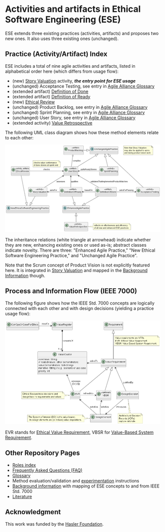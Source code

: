 # Activities and artifacts in Ethical Software Engineering (ESE)
<!-- 273 words on Oct 25, 2023 -->

ESE extends three existing practices (activities, artifacts) and proposes two new ones. It also uses three existing ones (unchanged). 


## Practice (Activity/Artifact) Index 

ESE includes a total of nine agile activities and artifacts, listed in alphabetical order here (which differs from usage flow):

* (new) [Story Valuation](ESE-StoryValuation.md) activity, ***the entry point for ESE usage***
* (unchanged) Acceptance Testing, see entry in [Agile Alliance Glossary](https://www.agilealliance.org/glossary/acceptance)
* (extended artifact) [Definition of Done](ESE-DefinitionOfDone.md) 
* (extended artifact) [Definition of Ready](ESE-DefinitionOfReady.md) 
* (new) [Ethical Review](ESE-EthicalReview.md)
* (unchanged) Product Backlog, see entry in [Agile Alliance Glossary](https://www.agilealliance.org/glossary/backlog/) 
* (unchanged) Sprint Planning, see entry in [Agile Alliance Glossary](https://www.agilealliance.org/glossary/sprint-planning/)
* (unchanged) User Story, see entry in [Agile Alliance Glossary](https://www.agilealliance.org/glossary/user-stories/)
* (extended activity) [Value Retrospective](ESE-ValueRetrospective.md) 

<!-- TODO (H) v2: arrow between product backlog and unchanged ap missing (Jan 24) -->

The following UML class diagram shows how these method elements relate to each other: 

![ESE Practices and Their Relations](/images/ESE-Practices.png)

 The inheritance relations (white triangle at arrowhead) indicate whether they are new, enhancing existing ones or used as-is; abstract classes indicate novelty. There are three: "Enhanced Agile Practice," "New Ethical Software Engineering Practice," and "Unchanged Agile Practice". 

Note that the Scrum concept of Product Vision is not explicitly featured here. It is integrated in [Story Valuation](ESE-StoryValuation.md) and mapped in the [Background Information](/ESE-BackgroundInformation.md) though.

## Process and Information Flow (IEEE 7000) 

The following figure shows how the IEEE Std. 7000 concepts are logically connected with each other and with design decisions (yielding a practice usage flow): 

![From Value to Requirements to Design](/images/ESE-ConceptsAndTraceRelations.png) 
<!-- note: figure also used in ESE-BackgroundInformation.md -->

EVR stands for [Ethical Value Requirement](/ESE-Glossary.md#evr), VBSR for [Value-Based System Requirement](/ESE-Glossary.md#vbsr).

## Other Repository Pages

* [Roles index](/roles)
* [Frequently Asked Questions (FAQ)](/ESE-FAQ.md)
* [Glossary](/ESE-Glossary.md)
* Method evaluation/validation and [experimentation](/experimentation/README.md) instructions
* [Background information](/ESE-BackgroundInformation.md) with mapping of ESE concepts to and from IEEE Std. 7000
* [Literature](/ESE-Literature.md)


## Acknowledgment

This work was funded by the [Hasler Foundation](https://haslerstiftung.ch/en/welcome-to-the-hasler-foundation/).